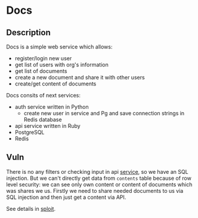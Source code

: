 # Docs

## Description

Docs is a simple web service which allows:
- register/login new user
- get list of users with org's information
- get list of documents
- create a new document and share it with other users
- create/get content of documents

Docs consits of next services:
- auth service written in Python
    - create new user in service and Pg and save connection strings in Redis database
- api service written in Ruby
- PostgreSQL
- Redis

## Vuln

There is no any filters or checking input in api [service](../../services/docs/api/api.rb), so we have an SQL injection. But we can't directly get data from `contents` table because of row level security: we can see only own content or content of documents which was shares we us. Firstly we need to share needed documents to us via SQL injection and then just get a content via API.

See details in [sploit](../../sploits/docs/sploit.py).
